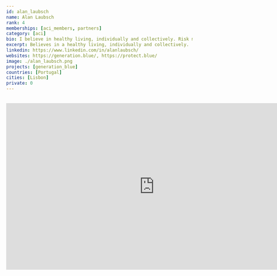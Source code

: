 ```yaml
---
id: alan_laubsch
name: Alan Laubsch
rank: 4
memberships: [aci_members, partners]
category: [aci]
bio: I believe in healthy living, individually and collectively. Risk management is a common good, and my mission is to help spark a global risk culture with ecosystems perspectives. We live in an era of interdependence. The global systems that sustain us -- financial, economic, and ecological -- are fragile. We face tipping points that will affect many generations to come. To thrive, we must move beyond binary thinking and learn to sense a full spectrum of risk, hidden and visible. As in healthcare, our best hope of mitigating systemic risk lies in early detection and action. And we need to do this together.
excerpt: Believes in a healthy living, individually and collectively.
linkedin: https://www.linkedin.com/in/alanlaubsch/
websites: https://generation.blue/, https://protect.blue/
image: ./alan_laubsch.png
projects: [generation_blue]
countries: [Portugal]
cities: [Lisbon]
private: 0
---
```


<BR>
<div class="aspect-w-16 aspect-h-9">
<iframe src="https://player.vimeo.com/video/430716502" width="800" height="450" frameborder="0" allow="autoplay; fullscreen" allowfullscreen></iframe>
</div>
<BR>
